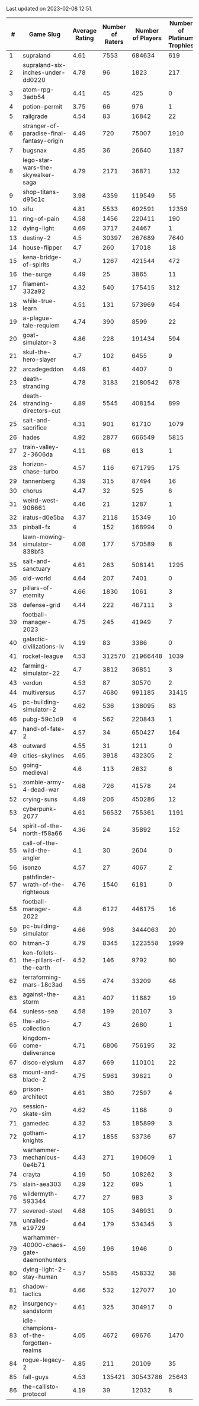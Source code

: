 Last updated on 2023-02-08 12:51.


|#|Game Slug|Average Rating|Number of Raters|Number of Players|Number of Platinum Trophies|Max Rarity (%)|
|---|---|---|---|---|---|---|
|1|supraland|4.61|7553|684634|619|99|
|2|supraland-six-inches-under-dd0220|4.78|96|1823|217|99|
|3|atom-rpg-3adb54|4.41|45|425|0|98|
|4|potion-permit|3.75|66|976|1|98|
|5|railgrade|4.54|83|16842|22|98|
|6|stranger-of-paradise-final-fantasy-origin|4.49|720|75007|1910|98|
|7|bugsnax|4.85|36|26640|1187|97|
|8|lego-star-wars-the-skywalker-saga|4.79|2171|36871|132|97|
|9|shop-titans-d95c1c|3.98|4359|119549|55|97|
|10|sifu|4.81|5533|692591|12359|97|
|11|ring-of-pain|4.58|1456|220411|190|96|
|12|dying-light|4.69|3717|24467|1|95|
|13|destiny-2|4.5|30397|267689|7640|94|
|14|house-flipper|4.7|260|17018|18|94|
|15|kena-bridge-of-spirits|4.7|1267|421544|472|94|
|16|the-surge|4.49|25|3865|11|94|
|17|filament-332a92|4.32|540|175415|312|93|
|18|while-true-learn|4.51|131|573969|454|93|
|19|a-plague-tale-requiem|4.74|390|8599|22|92|
|20|goat-simulator-3|4.86|228|191434|594|92|
|21|skul-the-hero-slayer|4.7|102|6455|9|92|
|22|arcadegeddon|4.49|61|4407|0|91|
|23|death-stranding|4.78|3183|2180542|678|91|
|24|death-stranding-directors-cut|4.89|5545|408154|899|91|
|25|salt-and-sacrifice|4.31|901|61710|1079|91|
|26|hades|4.92|2877|666549|5815|89|
|27|train-valley-2-3606da|4.11|68|613|1|89|
|28|horizon-chase-turbo|4.57|116|671795|175|88|
|29|tannenberg|4.39|315|87494|16|88|
|30|chorus|4.47|32|525|6|87|
|31|weird-west-906661|4.46|21|1287|1|86|
|32|iratus-d0e5ba|4.37|2118|15349|10|85|
|33|pinball-fx|4|152|168994|0|85|
|34|lawn-mowing-simulator-838bf3|4.08|177|570589|8|84|
|35|salt-and-sanctuary|4.61|263|508141|1295|83|
|36|old-world|4.64|207|7401|0|82|
|37|pillars-of-eternity|4.66|1830|1061|3|81|
|38|defense-grid|4.44|222|467111|3|80|
|39|football-manager-2023|4.75|245|41949|7|79|
|40|galactic-civilizations-iv|4.19|83|3386|0|79|
|41|rocket-league|4.53|312570|21966448|1039|78|
|42|farming-simulator-22|4.7|3812|36851|3|77|
|43|verdun|4.53|87|30570|2|76|
|44|multiversus|4.57|4680|991185|31415|75|
|45|pc-building-simulator-2|4.62|536|138095|83|75|
|46|pubg-59c1d9|4|562|220843|1|74|
|47|hand-of-fate-2|4.57|34|650427|164|72|
|48|outward|4.55|31|1211|0|72|
|49|cities-skylines|4.65|3918|432305|2|71|
|50|going-medieval|4.6|113|2632|6|68|
|51|zombie-army-4-dead-war|4.68|726|41578|24|67|
|52|crying-suns|4.49|206|450286|12|66|
|53|cyberpunk-2077|4.61|56532|755361|1191|66|
|54|spirit-of-the-north-f58a66|4.36|24|35892|152|66|
|55|call-of-the-wild-the-angler|4.1|30|2604|0|65|
|56|isonzo|4.57|27|4067|2|57|
|57|pathfinder-wrath-of-the-righteous|4.76|1540|6181|0|51|
|58|football-manager-2022|4.8|6122|446175|16|49|
|59|pc-building-simulator|4.66|998|3444063|20|48|
|60|hitman-3|4.79|8345|1223558|1999|47|
|61|ken-follets-the-pillars-of-the-earth|4.52|146|9792|80|44|
|62|terraforming-mars-18c3ad|4.55|474|33209|48|43|
|63|against-the-storm|4.81|407|11882|19|39|
|64|sunless-sea|4.58|199|20107|3|36|
|65|the-alto-collection|4.7|43|2680|1|32|
|66|kingdom-come-deliverance|4.71|6806|756195|32|31|
|67|disco-elysium|4.87|669|110101|22|28|
|68|mount-and-blade-2|4.75|5961|39621|0|28|
|69|prison-architect|4.61|380|72597|4|28|
|70|session-skate-sim|4.62|45|1168|0|28|
|71|gamedec|4.32|53|185899|3|27|
|72|gotham-knights|4.17|1855|53736|67|27|
|73|warhammer-mechanicus-0e4b71|4.43|271|190609|1|25|
|74|crayta|4.19|50|108262|3|23|
|75|slain-aea303|4.29|122|695|1|23|
|76|wildermyth-593344|4.77|27|983|3|20|
|77|severed-steel|4.68|105|346931|0|19|
|78|unrailed-e19729|4.64|179|534345|3|10|
|79|warhammer-40000-chaos-gate-daemonhunters|4.59|196|1946|0|10|
|80|dying-light-2-stay-human|4.57|5585|458332|38|7|
|81|shadow-tactics|4.66|532|127077|10|6|
|82|insurgency-sandstorm|4.61|325|304917|0|5|
|83|idle-champions-of-the-forgotten-realms|4.05|4672|69676|1470|4|
|84|rogue-legacy-2|4.85|211|20109|35|4|
|85|fall-guys|4.53|135421|30543786|25643|2|
|86|the-callisto-protocol|4.19|39|12032|8|0.6|
